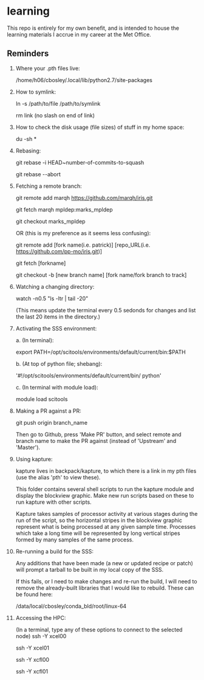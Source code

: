 # learning

This repo is entirely for my own benefit, and is intended to house the learning materials I accrue in my career at the Met Office.


## Reminders

1. Where your .pth files live:

    /home/h06/cbosley/.local/lib/python2.7/site-packages
    
2. How to symlink:

    ln -s /path/to/file /path/to/symlink
    
    rm link (no slash on end of link)
    
3. How to check the disk usage (file sizes) of stuff in my home space:

    du -sh *
    
4. Rebasing:

    git rebase -i HEAD~number-of-commits-to-squash

    git rebase --abort
    
5. Fetching a remote branch:

    git remote add marqh https://github.com/marqh/iris.git
    
    git fetch marqh mpldep:marks_mpldep
    
    git checkout marks_mpldep
    
    OR (this is my preference as it seems less confusing):
    
    git remote add [fork name(i.e. patrick)] [repo_URL(i.e. https://github.com/pp-mo/iris.git)]
    
    git fetch [forkname]
    
    git checkout -b [new branch name] [fork name/fork branch to track]
    
6. Watching a changing directory:

    watch -n0.5 "ls -ltr | tail -20"
    
    (This means update the terminal every 0.5 sedonds for changes and list the last 20 items in the directory.)
    
7. Activating the SSS environment:

    a. (In terminal):
    
    export PATH=/opt/scitools/environments/default/current/bin:$PATH
    
    b. (At top of python file; shebang):
    
    '#!/opt/scitools/environments/default/current/bin/ python'
    
    c. (In terminal with module load):
    
    module load scitools
    
8. Making a PR against a PR:

    git push origin branch_name
    
    Then go to Github, press 'Make PR' button, and select remote and branch name to make the PR against (instead of 'Upstream' and 'Master').
    
9. Using kapture:

    kapture lives in backpack/kapture, to which there is a link in my pth files (use the alias 'pth' to view these).
    
    This folder contains several shell scripts to run the kapture module and display the blockview graphic.  Make new run scripts based on these to run kapture with other scripts.
    
    Kapture takes samples of processor activity at various stages during the run of the script, so the horizontal stripes in the blockview graphic represent what is being processed at any given sample time.  Processes which take a long time will be represented by long vertical stripes formed by many samples of the same process.

10. Re-running a build for the SSS:

    Any additions that have been made (a new or updated recipe or patch) will prompt a tarball to be built in my local copy of the SSS.
    
    If this fails, or I need to make changes and re-run the build, I will need to remove the already-built libraries that I would like to rebuild.  These can be found here:
    
    /data/local/cbosley/conda_bld/root/linux-64
    
11. Accessing the HPC:

    (In a terminal, type any of these options to connect to the selected node)
    ssh -Y xcel00
        
    ssh -Y xcel01
        
    ssh -Y xcfl00

    ssh -Y xcfl01
